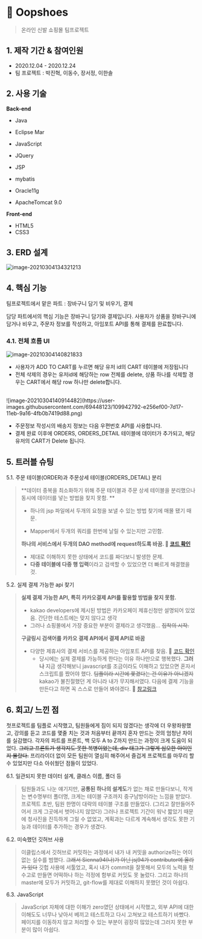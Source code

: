 # :athletic_shoe: Oopshoes

> 온라인 신발 쇼핑몰 팀프로젝트



## 1. 제작 기간 & 참여인원

- 2020.12.04 - 2020.12.24
- 팀 프로젝트 : 박진혁, 이동수, 장서정, 이한솔



## 2. 사용 기술

<strong>Back-end</strong>

- Java
- Eclipse Mar
- JavaScript
- JQuery
- JSP
- mybatis

- Oracle11g
- ApacheTomcat 9.0

<strong>Front-end</strong>

- HTML5
- CSS3



## 3. ERD 설계
![image-20210304134321213](https://user-images.githubusercontent.com/69448123/109942595-b0de2380-7d17-11eb-878e-8f160dfc11d9.png)


## 4. 핵심 기능

팀프로젝트에서 맡은 파트 : 장바구니 담기 및 비우기, 결제

담당 파트에서의 핵심 기능은 장바구니 담기와 결제입니다. 사용자가 상품을 장바구니에 담거나 비우고, 주문자 정보를 작성하고, 아임포트 API를 통해 결제를 완료합니다.



### 4.1. 전체 흐름 UI
![image-20210304140821833](https://user-images.githubusercontent.com/69448123/109942767-db2fe100-7d17-11eb-9740-336a94636291.png)
- 사용자가 ADD TO CART를 누르면 해당 유저 id의 CART 테이블에 저장됩니다
- 전체 삭제의 경우는 유저id에 해당하는 row 전체를 delete, 상품 하나를 삭제할 경우는 CART에서 해당 row 하나만 delete합니다.

<br>
![image-20210304140914482](https://user-images.githubusercontent.com/69448123/109942792-e256ef00-7d17-11eb-9a16-4fb0b7419d88.png)

- 주문정보 작성시의 배송지 정보는 다음 우편번호 API를 사용합니다.
- 결제 완료 이후에 ORDERS, ORDERS_DETAIL 테이블에 데이터가 추가되고, 해당 유저의 CART가 Delete 됩니다.



## 5. 트러블 슈팅

5.1. 주문 테이블(ORDER)과 주문상세 테이블(ORDERS_DETAIL) 분리  

> **데이터 중복을 최소화하기 위해 주문 테이블과 주문 상세 테이블을 분리했으나 동시에 데이터를 넣는 방법을 찾지 못함. **
>
> - 하나의 jsp 파일에서 두개의 요청을 보낼 수 있는 방법 찾기에 매몰 됐기 때문.
>
> - Mapper에서 두개의 쿼리를 한번에 날릴 수 있는지만 고민함.
>
> **하나의 서비스에서  두개의 DAO method에 request하도록 바꿈. :pushpin: [코드 확인](https://github.com/Sienna94/OopShoes/blob/afe82b0164205ba2f316a466096b502f513d53c3/src/com/pay/service/PayInputService.java#L58)**
>
> - 제대로 이해하지 못한 상태에서 코드를 짜다보니 발생한 문제.
> - <strong>다중 테이블에 다중 행 입력</strong>이라고 검색할 수 있었으면 더 빠르게 해결했을 것.



5.2. 실제 결제 가능한 api 찾기

> **실제 결제 가능한 API, 특히 카카오결제 API를 활용할 방법을 찾지 못함.**
>
> - kakao  developers에 제시된 방법은 카카오페이 제휴신청만 설명되어 있었음. 간단한 테스트에는 맞지 않다고 생각
> - 그러나 쇼핑몰에서 가장 중요한 부분이 결제라고 생각했음... ~~집착의 시작.~~
>
> **구글링시 검색어를 카카오 결제 API에서 결제 API로 바꿈**
>
> * 다양한 제휴사의 결제 서비스를 제공하는 아임포트 API를 찾음. :pushpin: [코드 확인](https://github.com/Sienna94/OopShoes/blob/fa1b8bbe28a7bc7321227b5f0811249a081aa88a/WebContent/pay/payment.jsp#L64)
>   - 당시에는 실제 결제를 가능하게 한다는 이유 하나만으로 행복했다. **그러나** 지금 생각해보니 javascript를 조금이라도 이해하고 있었으면  혼자서 스크립트를 짰어야 했다. ~~팀플이라 시간에 쫓겼다는 건 이유가 아니겠지~~ kakao가 불친절했던 게 아니라 내가 무지해서였다. 다음에 결제 기능을 만든다고 하면 꼭 스스로 만들어 봐야겠다. :memo: [참고링크](https://dongsik93.github.io/til/2019/10/20/til-django-kakaopay/)



## 6. 회고/ 느낀 점

첫프로젝트를 팀플로 시작했고, 팀원들에게 짐이 되지 않겠다는 생각에 더 우왕좌왕했고, 강의를 듣고 코드를 몇줄 치는 것과 처음부터 끝까지 혼자 만드는 것의 엄청난 차이를 실감했다. 각자의 파트를 프론트, 백 모두 A to Z까지 만드는 과정이 크게 도움이 되었다. ~~그리고 프론트가 생각지도 못한 복병이었는데, div 태그가 그렇게 심오한 아이인지 몰랐다.~~ 프리라이더 없이 모든 팀원이 열심히 해주어서 즐겁게 프로젝트를 마무리 할 수 있었지만 다소 아쉬웠던 점들이 있었다.



6.1. 일관되지 못한 데이터 설계, 클래스 이름, 폴더 등

> 팀원들과도 나눈 얘기지만, **공통된 하나의 설계도**가 없는 채로 만들다보니, 작게는 변수명부터 폴더명, 크게는 테이블 구조까지 중구남방이라는 느낌을 받았다. 프로젝트 초반, 팀원 한명이 대략의 테이블 구조를 만들었다. (그리고 잘만들어주어서 크게 그곳에서 벗어나지 않았다) 그러나 프로젝트 기간이 워낙 짧았기 때문에 청사진을 진득하게 그릴 수 없었고, 계획과는 다르게 계속해서 생각도 못한 기능과 데이터를 추가하는 경우가 생겼다. 



6.2. 미숙했던 깃허브 사용

> 이클립스에서 깃허브로 커밋하는 과정에서 내가 내 커밋을 authorize하는 어이없는 실수를 범했다. ~~그래서 Sienna94(나)가 아닌 jsj94가 contributor에 올라가 있다~~ 깃헙 사용에 서툴었고, 혹시 내가 commit을 잘못해서 모두의 노력을 헛수고로 만들면 어떡하나 하는 걱정에 함부로 커밋도 못 눌렀다. 그리고 하나의 master에 모두가 커밋하고, git-flow를 제대로 이해하지 못했던 것이 아쉽다.


6.3. JavaScript

> JavaScript  자체에 대한 이해가 zero였던 상태에서 시작했고, 외부 API에 대한 이해도도 너무나 낮아서 베끼고 테스트하고 다시 고쳐보고 테스트하기 바빴다. 페이지를 이동하지 않고 처리할 수 있는 부분이 굉장히 많았는데 그러지 못한 부분이 많이 아쉽다.


